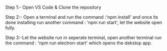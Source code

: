 Step 1:- Open VS Code & Clone the repository 

Step 2:- Open a terminal and run the command :'npm install' and once its done installing run another command : 'npm run start', let the website open fully.

Step 3:-Let the website run in seperate terminal, open another terminal run the command : 'npm run electron-start' which opens the dekstop app.

